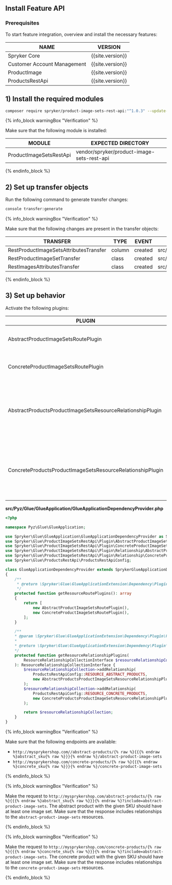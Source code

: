 

## Install Feature API

### Prerequisites

To start feature integration, overview and install the necessary features:

| NAME | VERSION |
| --- | --- |
| Spryker Core | {{site.version}} |
| Customer Account Management | {{site.version}} |
| ProductImage | {{site.version}} |
| ProductsRestApi | {{site.version}} |

## 1) Install the required modules



```bash
composer require spryker/product-image-sets-rest-api:"^1.0.3" --update-with-dependencies
```

{% info_block warningBox "Verification" %}

Make sure that the following module is installed:

| MODULE | EXPECTED DIRECTORY |
| --- | --- |
| ProductImageSetsRestApi | vendor/spryker/product-image-sets-rest-api |       

{% endinfo_block %}

## 2) Set up transfer objects

Run the following command to generate transfer changes:

```bash
console transfer:generate
```

{% info_block warningBox "Verification" %}

Make sure that the following changes are present in the transfer objects:

| TRANSFER | TYPE | EVENT | PATH |
| --- | --- | --- | --- |
| RestProductImageSetsAttributesTransfer | column | created | src/Generated/Shared/Transfer/RestProductImageSetsAttributesTransfers |
| RestProductImageSetTransfer | class | created | src/Generated/Shared/Transfer/RestProductImageSetTransfer |
| RestImagesAttributesTransfer | class | created | src/Generated/Shared/Transfer/RestImagesAttributesTransfer |

{% endinfo_block %}

## 3) Set up behavior
Activate the following plugins:

| PLUGIN | SPECIFICATION | PREREQUISITES | NAMESPACE |
| --- | --- | --- | --- |
| AbstractProductImageSetsRoutePlugin | Registers an abstract product image sets resource. | None | Spryker\Glue\ProductImageSetsRestApi\Plugin |
| ConcreteProductImageSetsRoutePlugin | Registers a concrete product image sets resource. | None | Spryker\Glue\ProductImageSetsRestApi\Plugin |
| AbstractProductsProductImageSetsResourceRelationshipPlugin | Adds an abstract product image sets resource as a relationship to an abstract product resource. | None | Spryker\Glue\ProductImageSetsRestApi\Plugin |
| ConcreteProductsProductImageSetsResourceRelationshipPlugin | Adds a concrete product image sets resource as a relationship to a concrete product resource. | None | Spryker\Glue\ProductImageSetsRestApi\Plugin |

**src/Pyz/Glue/GlueApplication/GlueApplicationDependencyProvider.php**

```php
<?php

namespace Pyz\Glue\GlueApplication;

use Spryker\Glue\GlueApplication\GlueApplicationDependencyProvider as SprykerGlueApplicationDependencyProvider;
use Spryker\Glue\ProductImageSetsRestApi\Plugin\AbstractProductImageSetsRoutePlugin;
use Spryker\Glue\ProductImageSetsRestApi\Plugin\ConcreteProductImageSetsRoutePlugin;
use Spryker\Glue\ProductImageSetsRestApi\Plugin\Relationship\AbstractProductsProductImageSetsResourceRelationshipPlugin;
use Spryker\Glue\ProductImageSetsRestApi\Plugin\Relationship\ConcreteProductsProductImageSetsResourceRelationshipPlugin;
use Spryker\Glue\ProductsRestApi\ProductsRestApiConfig;

class GlueApplicationDependencyProvider extends SprykerGlueApplicationDependencyProvider
{
    /**
     * @return \Spryker\Glue\GlueApplicationExtension\Dependency\Plugin\ResourceRoutePluginInterface[]
     */
    protected function getResourceRoutePlugins(): array
    {
        return [
            new AbstractProductImageSetsRoutePlugin(),
            new ConcreteProductImageSetsRoutePlugin(),
        ];
    }

    /**
    * @param \Spryker\Glue\GlueApplicationExtension\Dependency\Plugin\ResourceRelationshipCollectionInterface $resourceRelationshipCollection
    *
    * @return \Spryker\Glue\GlueApplicationExtension\Dependency\Plugin\ResourceRelationshipCollectionInterface
    */
    protected function getResourceRelationshipPlugins(
        ResourceRelationshipCollectionInterface $resourceRelationshipCollection
    ): ResourceRelationshipCollectionInterface {
        $resourceRelationshipCollection->addRelationship(
            ProductsRestApiConfig::RESOURCE_ABSTRACT_PRODUCTS,
            new AbstractProductsProductImageSetsResourceRelationshipPlugin()
        );
        $resourceRelationshipCollection->addRelationship(
            ProductsRestApiConfig::RESOURCE_CONCRETE_PRODUCTS,
            new ConcreteProductsProductImageSetsResourceRelationshipPlugin()
        );

        return $resourceRelationshipCollection;
    }
}
```

{% info_block warningBox "Verification" %}

Make sure that the following endpoints are available:

* `http://mysprykershop.com//abstract-products/{% raw %}{{{% endraw %}abstract_sku{% raw %}}}{% endraw %}/abstract-product-image-sets`
* `http://mysprykershop.com/concrete-products/{% raw %}{{{% endraw %}concrete_sku{% raw %}}}{% endraw %}/concrete-product-image-sets`

{% endinfo_block %}

{% info_block warningBox "Verification" %}

Make the request to `http://mysprykershop.com/abstract-products/{% raw %}{{{% endraw %}abstract_sku{% raw %}}}{% endraw %}?include=abstract-product-image-sets`. The abstract product with the given SKU should have at least one image set. Make sure that the response includes relationships to the `abstract-product-image-sets` resources.

{% endinfo_block %}

{% info_block warningBox "Verification" %}

Make the request to `http://mysprykershop.com/concrete-products/{% raw %}{{{% endraw %}concrete_sku{% raw %}}}{% endraw %}?include=abstract-product-image-sets`. The concrete product with the given SKU should have at least one image set. Make sure that the response includes relationships to the `concrete-product-image-sets` resources.

{% endinfo_block %}
